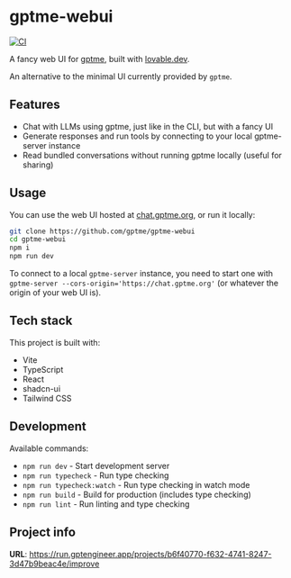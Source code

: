 # gptme-webui

[![CI](https://github.com/gptme/gptme-webui/actions/workflows/ci.yml/badge.svg)](https://github.com/gptme/gptme-webui/actions/workflows/ci.yml)

A fancy web UI for [gptme][gptme], built with [lovable.dev](https://lovable.dev).

An alternative to the minimal UI currently provided by `gptme`.


## Features

 - Chat with LLMs using gptme, just like in the CLI, but with a fancy UI
 - Generate responses and run tools by connecting to your local gptme-server instance
 - Read bundled conversations without running gptme locally (useful for sharing)

## Usage

You can use the web UI hosted at [chat.gptme.org](https://chat.gptme.org/), or run it locally:

```sh
git clone https://github.com/gptme/gptme-webui
cd gptme-webui
npm i
npm run dev
```

To connect to a local `gptme-server` instance, you need to start one with `gptme-server --cors-origin='https://chat.gptme.org'` (or whatever the origin of your web UI is).

## Tech stack

This project is built with:

- Vite
- TypeScript
- React
- shadcn-ui
- Tailwind CSS

## Development

Available commands:

- `npm run dev` - Start development server
- `npm run typecheck` - Run type checking
- `npm run typecheck:watch` - Run type checking in watch mode
- `npm run build` - Build for production (includes type checking)
- `npm run lint` - Run linting and type checking

## Project info

**URL**: https://run.gptengineer.app/projects/b6f40770-f632-4741-8247-3d47b9beac4e/improve

[gptme]: https://github.com/gptme/gptme
[gptengineer.app]: https://gptengineer.app
